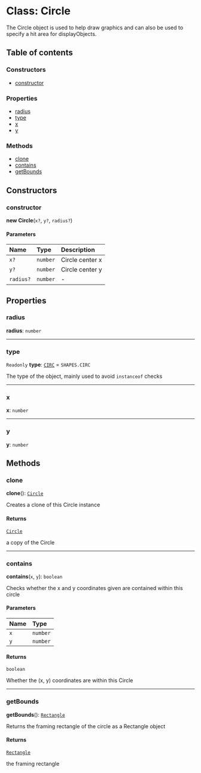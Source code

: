 # Class: Circle

The Circle object is used to help draw graphics and can also be used to specify a hit area for displayObjects.

## Table of contents

### Constructors

* [constructor](/auto-docs/editor/classes/Circle.md#constructor)

### Properties

* [radius](/auto-docs/editor/classes/Circle.md#radius)
* [type](/auto-docs/editor/classes/Circle.md#type)
* [x](/auto-docs/editor/classes/Circle.md#x)
* [y](/auto-docs/editor/classes/Circle.md#y)

### Methods

* [clone](/auto-docs/editor/classes/Circle.md#clone)
* [contains](/auto-docs/editor/classes/Circle.md#contains)
* [getBounds](/auto-docs/editor/classes/Circle.md#getbounds)

## Constructors

### constructor

**new Circle**(`x?`, `y?`, `radius?`)

#### Parameters

| Name | Type | Description |
| :------ | :------ | :------ |
| `x?` | `number` | Circle center x |
| `y?` | `number` | Circle center y |
| `radius?` | `number` | - |

## Properties

### radius

**radius**: `number`

***

### type

`Readonly` **type**: [`CIRC`](/auto-docs/editor/enums/SHAPES.md#circ) = `SHAPES.CIRC`

The type of the object, mainly used to avoid `instanceof` checks

***

### x

**x**: `number`

***

### y

**y**: `number`

## Methods

### clone

**clone**(): [`Circle`](/auto-docs/editor/classes/Circle.md)

Creates a clone of this Circle instance

#### Returns

[`Circle`](/auto-docs/editor/classes/Circle.md)

a copy of the Circle

***

### contains

**contains**(`x`, `y`): `boolean`

Checks whether the x and y coordinates given are contained within this circle

#### Parameters

| Name | Type |
| :------ | :------ |
| `x` | `number` |
| `y` | `number` |

#### Returns

`boolean`

Whether the (x, y) coordinates are within this Circle

***

### getBounds

**getBounds**(): [`Rectangle`](/auto-docs/editor/classes/Rectangle-1.md)

Returns the framing rectangle of the circle as a Rectangle object

#### Returns

[`Rectangle`](/auto-docs/editor/classes/Rectangle-1.md)

the framing rectangle
